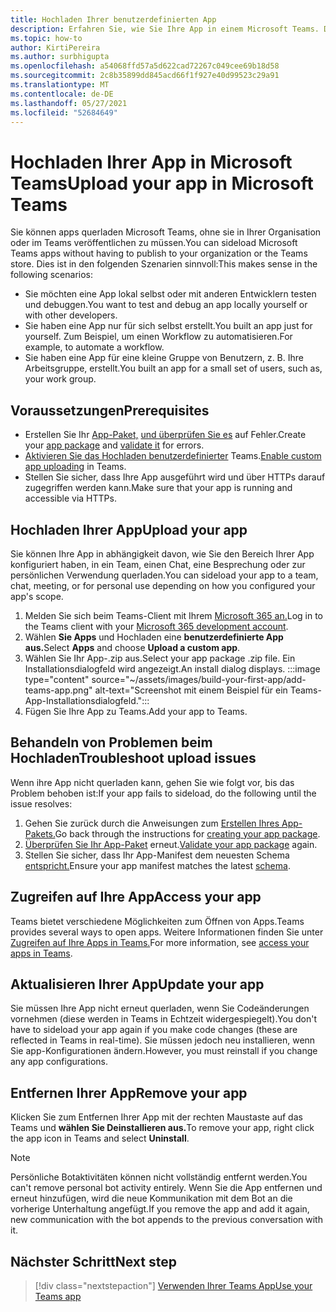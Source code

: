 ```yaml
---
title: Hochladen Ihrer benutzerdefinierten App
description: Erfahren Sie, wie Sie Ihre App in einem Microsoft Teams. Das Querladen ist beim Testen und Debuggen einer App während der Entwicklung üblich.
ms.topic: how-to
author: KirtiPereira
ms.author: surbhigupta
ms.openlocfilehash: a54068ffd57a5d622cad72267c049cee69b18d58
ms.sourcegitcommit: 2c8b35899dd845acd66f1f927e40d99523c29a91
ms.translationtype: MT
ms.contentlocale: de-DE
ms.lasthandoff: 05/27/2021
ms.locfileid: "52684649"
---
```

# <a name="upload-your-app-in-microsoft-teams"></a><span data-ttu-id="ea276-104">Hochladen Ihrer App in Microsoft Teams</span><span class="sxs-lookup"><span data-stu-id="ea276-104">Upload your app in Microsoft Teams</span></span>

<span data-ttu-id="ea276-105">Sie können apps querladen Microsoft Teams, ohne sie in Ihrer Organisation oder im Teams veröffentlichen zu müssen.</span><span class="sxs-lookup"><span data-stu-id="ea276-105">You can sideload Microsoft Teams apps without having to publish to your organization or the Teams store.</span></span> <span data-ttu-id="ea276-106">Dies ist in den folgenden Szenarien sinnvoll:</span><span class="sxs-lookup"><span data-stu-id="ea276-106">This makes sense in the following scenarios:</span></span>

* <span data-ttu-id="ea276-107">Sie möchten eine App lokal selbst oder mit anderen Entwicklern testen und debuggen.</span><span class="sxs-lookup"><span data-stu-id="ea276-107">You want to test and debug an app locally yourself or with other developers.</span></span>
* <span data-ttu-id="ea276-108">Sie haben eine App nur für sich selbst erstellt.</span><span class="sxs-lookup"><span data-stu-id="ea276-108">You built an app just for yourself.</span></span> <span data-ttu-id="ea276-109">Zum Beispiel, um einen Workflow zu automatisieren.</span><span class="sxs-lookup"><span data-stu-id="ea276-109">For example, to automate a workflow.</span></span>
* <span data-ttu-id="ea276-110">Sie haben eine App für eine kleine Gruppe von Benutzern, z. B. Ihre Arbeitsgruppe, erstellt.</span><span class="sxs-lookup"><span data-stu-id="ea276-110">You built an app for a small set of users, such as, your work group.</span></span>

## <a name="prerequisites"></a><span data-ttu-id="ea276-111">Voraussetzungen</span><span class="sxs-lookup"><span data-stu-id="ea276-111">Prerequisites</span></span>

* <span data-ttu-id="ea276-112">Erstellen Sie Ihr [App-Paket,](~/concepts/build-and-test/apps-package.md) [und überprüfen Sie es](https://dev.teams.microsoft.com/appvalidation.html) auf Fehler.</span><span class="sxs-lookup"><span data-stu-id="ea276-112">Create your [app package](~/concepts/build-and-test/apps-package.md) and [validate it](https://dev.teams.microsoft.com/appvalidation.html) for errors.</span></span>
* <span data-ttu-id="ea276-113">[Aktivieren Sie das Hochladen benutzerdefinierter](~/concepts/build-and-test/prepare-your-o365-tenant.md#enable-custom-teams-apps-and-turn-on-custom-app-uploading) Teams.</span><span class="sxs-lookup"><span data-stu-id="ea276-113">[Enable custom app uploading](~/concepts/build-and-test/prepare-your-o365-tenant.md#enable-custom-teams-apps-and-turn-on-custom-app-uploading) in Teams.</span></span>
* <span data-ttu-id="ea276-114">Stellen Sie sicher, dass Ihre App ausgeführt wird und über HTTPs darauf zugegriffen werden kann.</span><span class="sxs-lookup"><span data-stu-id="ea276-114">Make sure that your app is running and accessible via HTTPs.</span></span>

## <a name="upload-your-app"></a><span data-ttu-id="ea276-115">Hochladen Ihrer App</span><span class="sxs-lookup"><span data-stu-id="ea276-115">Upload your app</span></span>

<span data-ttu-id="ea276-116">Sie können Ihre App in abhängigkeit davon, wie Sie den Bereich Ihrer App konfiguriert haben, in ein Team, einen Chat, eine Besprechung oder zur persönlichen Verwendung querladen.</span><span class="sxs-lookup"><span data-stu-id="ea276-116">You can sideload your app to a team, chat, meeting, or for personal use depending on how you configured your app's scope.</span></span>

1. <span data-ttu-id="ea276-117">Melden Sie sich beim Teams-Client mit Ihrem [Microsoft 365 an.](~/build-your-first-app/build-and-run.md#prerequisites)</span><span class="sxs-lookup"><span data-stu-id="ea276-117">Log in to the Teams client with your [Microsoft 365 development account](~/build-your-first-app/build-and-run.md#prerequisites).</span></span>
1. <span data-ttu-id="ea276-118">Wählen **Sie Apps** und Hochladen eine **benutzerdefinierte App aus.**</span><span class="sxs-lookup"><span data-stu-id="ea276-118">Select **Apps** and choose **Upload a custom app**.</span></span>
1. <span data-ttu-id="ea276-119">Wählen Sie Ihr App-.zip aus.</span><span class="sxs-lookup"><span data-stu-id="ea276-119">Select your app package .zip file.</span></span> <span data-ttu-id="ea276-120">Ein Installationsdialogfeld wird angezeigt.</span><span class="sxs-lookup"><span data-stu-id="ea276-120">An install dialog displays.</span></span>
:::image type="content" source="~/assets/images/build-your-first-app/add-teams-app.png" alt-text="Screenshot mit einem Beispiel für ein Teams-App-Installationsdialogfeld.":::
1. <span data-ttu-id="ea276-122">Fügen Sie Ihre App zu Teams.</span><span class="sxs-lookup"><span data-stu-id="ea276-122">Add your app to Teams.</span></span>

## <a name="troubleshoot-upload-issues"></a><span data-ttu-id="ea276-123">Behandeln von Problemen beim Hochladen</span><span class="sxs-lookup"><span data-stu-id="ea276-123">Troubleshoot upload issues</span></span>

<span data-ttu-id="ea276-124">Wenn ihre App nicht querladen kann, gehen Sie wie folgt vor, bis das Problem behoben ist:</span><span class="sxs-lookup"><span data-stu-id="ea276-124">If your app fails to sideload, do the following until the issue resolves:</span></span>

1. <span data-ttu-id="ea276-125">Gehen Sie zurück durch die Anweisungen zum [Erstellen Ihres App-Pakets.](../../concepts/build-and-test/apps-package.md)</span><span class="sxs-lookup"><span data-stu-id="ea276-125">Go back through the instructions for [creating your app package](../../concepts/build-and-test/apps-package.md).</span></span>
1. <span data-ttu-id="ea276-126">[Überprüfen Sie Ihr App-Paket](https://dev.teams.microsoft.com/appvalidation.html) erneut.</span><span class="sxs-lookup"><span data-stu-id="ea276-126">[Validate your app package](https://dev.teams.microsoft.com/appvalidation.html) again.</span></span>
1. <span data-ttu-id="ea276-127">Stellen Sie sicher, dass Ihr App-Manifest dem neuesten Schema [entspricht.](../../resources/schema/manifest-schema.md)</span><span class="sxs-lookup"><span data-stu-id="ea276-127">Ensure your app manifest matches the latest [schema](../../resources/schema/manifest-schema.md).</span></span>

## <a name="access-your-app"></a><span data-ttu-id="ea276-128">Zugreifen auf Ihre App</span><span class="sxs-lookup"><span data-stu-id="ea276-128">Access your app</span></span>

<span data-ttu-id="ea276-129">Teams bietet verschiedene Möglichkeiten zum Öffnen von Apps.</span><span class="sxs-lookup"><span data-stu-id="ea276-129">Teams provides several ways to open apps.</span></span> <span data-ttu-id="ea276-130">Weitere Informationen finden Sie unter [Zugreifen auf Ihre Apps in Teams.](https://support.microsoft.com/office/access-your-apps-in-teams-0758cb09-9e85-40e7-a974-51df7734646a)</span><span class="sxs-lookup"><span data-stu-id="ea276-130">For more information, see [access your apps in Teams](https://support.microsoft.com/office/access-your-apps-in-teams-0758cb09-9e85-40e7-a974-51df7734646a).</span></span>

## <a name="update-your-app"></a><span data-ttu-id="ea276-131">Aktualisieren Ihrer App</span><span class="sxs-lookup"><span data-stu-id="ea276-131">Update your app</span></span>

<span data-ttu-id="ea276-132">Sie müssen Ihre App nicht erneut querladen, wenn Sie Codeänderungen vornehmen (diese werden in Teams in Echtzeit widergespiegelt).</span><span class="sxs-lookup"><span data-stu-id="ea276-132">You don't have to sideload your app again if you make code changes (these are reflected in Teams in real-time).</span></span> <span data-ttu-id="ea276-133">Sie müssen jedoch neu installieren, wenn Sie app-Konfigurationen ändern.</span><span class="sxs-lookup"><span data-stu-id="ea276-133">However, you must reinstall if you change any app configurations.</span></span>

## <a name="remove-your-app"></a><span data-ttu-id="ea276-134">Entfernen Ihrer App</span><span class="sxs-lookup"><span data-stu-id="ea276-134">Remove your app</span></span>

<span data-ttu-id="ea276-135">Klicken Sie zum Entfernen Ihrer App mit der rechten Maustaste auf das Teams und **wählen Sie Deinstallieren aus.**</span><span class="sxs-lookup"><span data-stu-id="ea276-135">To remove your app, right click the app icon in Teams and select **Uninstall**.</span></span>

> [!NOTE]
> <span data-ttu-id="ea276-136">Persönliche Botaktivitäten können nicht vollständig entfernt werden.</span><span class="sxs-lookup"><span data-stu-id="ea276-136">You can't remove personal bot activity entirely.</span></span> <span data-ttu-id="ea276-137">Wenn Sie die App entfernen und erneut hinzufügen, wird die neue Kommunikation mit dem Bot an die vorherige Unterhaltung angefügt.</span><span class="sxs-lookup"><span data-stu-id="ea276-137">If you remove the app and add it again, new communication with the bot appends to the previous conversation with it.</span></span>

## <a name="next-step"></a><span data-ttu-id="ea276-138">Nächster Schritt</span><span class="sxs-lookup"><span data-stu-id="ea276-138">Next step</span></span>

> [!div class="nextstepaction"]
> [<span data-ttu-id="ea276-139">Verwenden Ihrer Teams App</span><span class="sxs-lookup"><span data-stu-id="ea276-139">Use your Teams app</span></span>](https://support.microsoft.com/office/apps-and-services-cc1fba57-9900-4634-8306-2360a40c665b?ui=en-us&rs=en-us&ad=us)
